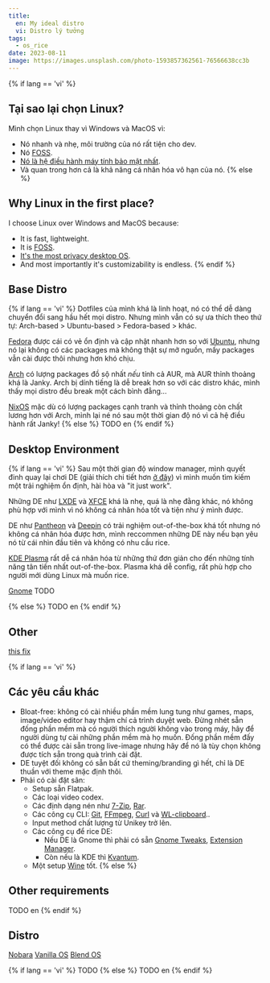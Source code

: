 ```yaml
---
title:
  en: My ideal distro
  vi: Distro lý tưởng
tags:
  - os_rice
date: 2023-08-11
image: https://images.unsplash.com/photo-1593857362561-76566638cc3b
---
```


{% if lang == 'vi' %}
  ## Tại sao lại chọn Linux?

  Mình chọn Linux thay vì Windows và MacOS vì:

  - Nó nhanh và nhẹ, môi trường của nó rất tiện cho dev.
  - Nó [FOSS](https://wikipedia.org/wiki/Free_and_open-source_software).
  - [Nó là hệ điều hành máy tính bảo mật nhất](https://www.privacytools.io/os).
  - Và quan trong hơn cả là khả năng cá nhân hóa vô hạn của nó.
{% else %}
  ## Why Linux in the first place?

  I choose Linux over Windows and MacOS because:

  - It is fast, lightweight.
  - It is [FOSS](https://wikipedia.org/wiki/Free_and_open-source_software).
  - [It's the most privacy desktop OS](https://www.privacytools.io/os).
  - And most importantly it's customizability is endless.
{% endif %}

## Base Distro

{% if lang == 'vi' %}
  Dotfiles của mình khá là linh hoạt, nó có thể dễ dàng chuyển đổi sang hầu hết mọi distro. Nhưng mình vẫn có sự ưa thích theo thứ tự: Arch-based > Ubuntu-based > Fedora-based > khác.

  [Fedora](https://fedoraproject.org) được cái có vẻ ổn định và cập nhật nhanh hơn so với [Ubuntu](https://ubuntu.com), nhưng nó lại không có các packages mà không thật sự mở nguồn, mấy packages vẫn cài được thôi nhưng hơn khó chịu.

  [Arch](https://archlinux.org) có lượng packages đồ sộ nhất _nếu_ tính cả AUR, mà AUR thỉnh thoảng khá là Janky. Arch bị dính tiếng là dễ break hơn so với các distro khác, mình thấy mọi distro đều break một cách bình đẳng...

  [NixOS](https://nixos.org) mặc dù có lượng packages cạnh tranh và thỉnh thoảng còn chất lương hơn với Arch, mình lại né nó sau một thời gian độ nó vì cả hệ điều hành rất Janky!
{% else %}
  TODO en
{% endif %}

## Desktop Environment

{% if lang == 'vi' %}
  Sau một thời gian độ window manager, mình quyết đinh quay lại chơi DE (giải thích chi tiết hơn [ở đây](../12/#5-maximalist)) vì mình muốn tìm kiếm một trải nghiệm ổn định, hài hòa và "it just work".

  Những DE như [LXDE](https://www.lxde.org) và [XFCE](https://xfce.org) khá là nhẹ, quá là nhẹ đằng khác, nó không phù hợp với mình vì nó không cá nhân hóa tốt và tiện như ý mình được.

  DE như [Pantheon](https://elementary.io) và [Deepin](https://www.deepin.org/en/dde) có trải nghiệm out-of-the-box khá tốt nhưng nó không cá nhân hóa được hơn, mình reccommen những DE này nếu bạn yêu nó từ cái nhìn đầu tiên và không có nhu cầu rice.

  [KDE Plasma](https://www.kde.org/plasma-desktop) rất dễ cá nhân hóa từ những thứ đơn giản cho đến những tính năng tân tiến nhất out-of-the-box. Plasma khá dễ config, rất phù hợp cho người mới dùng Linux mà muốn rice.

  [Gnome](www.gnome.org) TODO

<!--
It's very polished and consistent in design but it's very restrictive in terms of customization and you have to commit to it's workflow.
-->
{% else %}
  TODO en
{% endif %}

## Other

[this fix](https://askubuntu.com/a/1126434)

{% if lang == 'vi' %}
  ## Các yêu cầu khác

  - Bloat-free: không có cài nhiều phần mềm lung tung như games, maps, image/video editor hay thậm chí cả trình duyệt web. Đừng nhét sẵn đống phần mềm mà có người thích người không vào trong máy, hãy để người dùng tự cài những phần mềm mà họ muốn. Đống phần mềm đấy có thể được cài sẵn trong live-image nhưng hãy để nó là tùy chọn không được tích sẵn trong quà trình cài đặt.
  - DE tuyệt đối không có sẵn bất cứ theming/branding gì hết, chỉ là DE thuần với theme mặc định thôi.
  - Phải có cài đặt sãn:
    - Setup sẵn Flatpak.
    - Các loại video codex.
    - Các định dạng nén như [7-Zip](https://7-zip.org), [Rar](https://www.rarlab.com).
    - Các công cụ CLI: [Git](https://git-scm.com), [FFmpeg](https://ffmpeg.org), [Curl](https://curl.se) và [WL-clipboard](https://github.com/bugaevc/wl-clipboard)..
    - Input method chất lượng từ Unikey trở lên.
    - Các công cụ để rice DE:
      - Nếu DE là Gnome thì phải có sẵn [Gnome Tweaks](https://gitlab.gnome.org/GNOME/gnome-tweaks), [Extension Manager](https://github.com/mjakeman/extension-manager).
      - Còn nếu là KDE thì [Kvantum](https://store.kde.org/p/1005410).
    - Một setup [Wine](https://www.winehq.org) tốt.
{% else %}
  ## Other requirements

  TODO en
{% endif %}

## Distro

[Nobara](https://nobaraproject.org)
[Vanilla OS](https://vanillaos.org)
[Blend OS](https://blendos.co)

{% if lang == 'vi' %}
  TODO
{% else %}
  TODO en
{% endif %}
